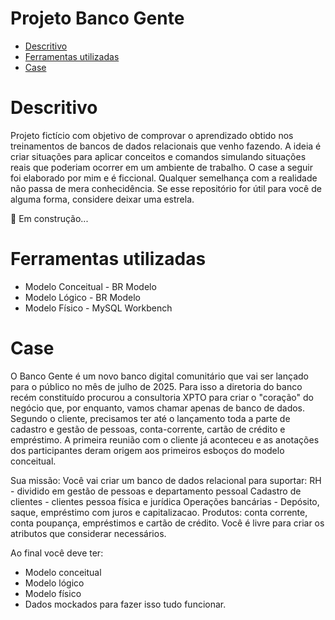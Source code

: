 <h1>Projeto Banco Gente</h2>

- [Descritivo](#descritivo)
- [Ferramentas utilizadas](#ferramentas-utilizadas)
- [Case](#case)


# Descritivo
Projeto fictício com objetivo de comprovar o aprendizado obtido nos treinamentos de bancos de dados relacionais que venho fazendo. A ideia é criar situações para aplicar conceitos e comandos simulando situações reais que poderiam ocorrer em um ambiente de trabalho. O case a seguir foi elaborado por mim e é ficcional. Qualquer semelhança com a realidade não passa de mera conhecidência. Se esse repositório for útil para você de alguma forma, considere deixar uma estrela.

🚧 Em construção...

# Ferramentas utilizadas

- Modelo Conceitual - BR Modelo
- Modelo Lógico - BR Modelo
- Modelo Físico - MySQL Workbench


# Case
O Banco Gente é um novo banco digital comunitário que vai ser lançado para o público no mês de julho de 2025. Para isso a diretoria do banco recém constituído procurou a consultoria XPTO para criar o "coração" do negócio que, por enquanto, vamos chamar apenas de banco de dados. Segundo o cliente, precisamos ter até o lançamento toda a parte de cadastro e gestão de pessoas, conta-corrente, cartão de crédito e empréstimo. A primeira reunião com o cliente já aconteceu e as anotações dos participantes deram origem aos primeiros esboços do modelo conceitual.

Sua missão:
Você vai criar um banco de dados relacional para suportar:
RH - dividido em gestão de pessoas e departamento pessoal
Cadastro de clientes - clientes pessoa física e jurídica
Operações bancárias - Depósito, saque, empréstimo com juros e capitalizacao.
Produtos: conta corrente, conta poupança, empréstimos e cartão de crédito.
Você é livre para criar os atributos que considerar necessários.

Ao final você deve ter:
* Modelo conceitual
* Modelo lógico
* Modelo físico
* Dados mockados para fazer isso tudo funcionar.



